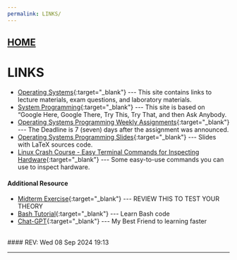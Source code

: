 ```yaml
---
permalink: LINKS/
---
```


## [HOME](../)

# LINKS

* [Operating Systems](https://os.vlsm.org/){:target="_blank"} ---
  This site contains links to lecture materials, exam questions, and laboratory materials.
* [System Programming](https://sp.vlsm.org/){:target="_blank"} ---
  This site is based on “Google Here, Google There, Try This, Try That, and then Ask Anybody.
* [Operating Systems Programming Weekly Assignments](https://demos.vlsm.org/){:target="_blank"} ---
  The Deadline is 7 (seven) days after the assignment was announced.
* [Operating Systems Programming Slides](https://docos.vlsm.org/){:target="_blank"} ---
  Slides with LaTeX sources code.
* [Linux Crash Course - Easy Terminal Commands for Inspecting Hardware](https://youtu.be/oGyJr-iUwt8?si=59V2boc0XfmlFekg){:target="_blank"} ---
Some easy-to-use commands you can use to inspect hardware.

#### Additional Resource
 
* [Midterm Exercise](https://rms46.vlsm.org/2/196.pdf){:target="_blank"} --- REVIEW THIS TO TEST YOUR THEORY
* [Bash Tutorial](https://www.freecodecamp.org/news/bash-scripting-tutorial-linux-shell-script-and-command-line-for-beginners/){:target="_blank"} --- Learn Bash code
* [Chat-GPT](https://www.chatgpt.com){:target="_blank"} --- My Best Friend to learning faster

<br>
#### REV: Wed 08 Sep 2024 19:13
<hr>

